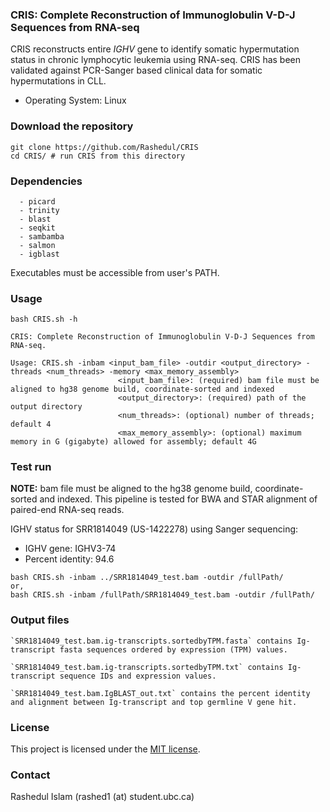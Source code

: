 ### CRIS: Complete Reconstruction of Immunoglobulin V-D-J Sequences from RNA-seq 

CRIS reconstructs entire *IGHV* gene to identify somatic hypermutation status in chronic lymphocytic leukemia using RNA-seq. CRIS has been validated against PCR-Sanger based clinical data for somatic hypermutations in CLL.

* Operating System: Linux

### Download the repository

```
git clone https://github.com/Rashedul/CRIS
cd CRIS/ # run CRIS from this directory 
```

### Dependencies

```
  - picard
  - trinity
  - blast 
  - seqkit 
  - sambamba 
  - salmon 
  - igblast
```

Executables must be accessible from user's PATH. 

### Usage

```
bash CRIS.sh -h

CRIS: Complete Reconstruction of Immunoglobulin V-D-J Sequences from RNA-seq.

Usage: CRIS.sh -inbam <input_bam_file> -outdir <output_directory> -threads <num_threads> -memory <max_memory_assembly>
                        <input_bam_file>: (required) bam file must be aligned to hg38 genome build, coordinate-sorted and indexed
                        <output_directory>: (required) path of the output directory
                        <num_threads>: (optional) number of threads; default 4
                        <max_memory_assembly>: (optional) maximum memory in G (gigabyte) allowed for assembly; default 4G
```

### Test run

**NOTE:** bam file must be aligned to the hg38 genome build, coordinate-sorted and indexed. This pipeline is tested for BWA and STAR alignment of paired-end RNA-seq reads. 
 
IGHV status for SRR1814049 (US-1422278) using Sanger sequencing:

* IGHV gene: IGHV3-74
* Percent identity: 94.6

```
bash CRIS.sh -inbam ../SRR1814049_test.bam -outdir /fullPath/
or,
bash CRIS.sh -inbam /fullPath/SRR1814049_test.bam -outdir /fullPath/
```

### Output files

```
`SRR1814049_test.bam.ig-transcripts.sortedbyTPM.fasta` contains Ig-transcript fasta sequences ordered by expression (TPM) values. 

`SRR1814049_test.bam.ig-transcripts.sortedbyTPM.txt` contains Ig-transcript sequence IDs and expression values.

`SRR1814049_test.bam.IgBLAST_out.txt` contains the percent identity and alignment between Ig-transcript and top germline V gene hit.
```

### License 

This project is licensed under the [MIT license](https://github.com/Rashedul/CRIS/blob/main/LICENSE).

### Contact 

Rashedul Islam (rashed1 (at) student.ubc.ca)

